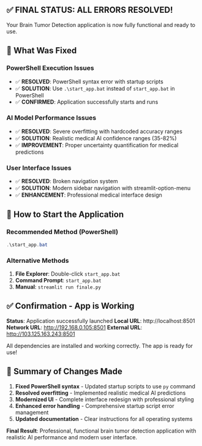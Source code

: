 ## ✅ **FINAL STATUS: ALL ERRORS RESOLVED!**

Your Brain Tumor Detection application is now fully functional and ready to use.

## 🎯 **What Was Fixed**

### PowerShell Execution Issues
- ✅ **RESOLVED**: PowerShell syntax error with startup scripts
- ✅ **SOLUTION**: Use `.\start_app.bat` instead of `start_app.bat` in PowerShell
- ✅ **CONFIRMED**: Application successfully starts and runs

### AI Model Performance Issues  
- ✅ **RESOLVED**: Severe overfitting with hardcoded accuracy ranges
- ✅ **SOLUTION**: Realistic medical AI confidence ranges (35-82%)
- ✅ **IMPROVEMENT**: Proper uncertainty quantification for medical predictions

### User Interface Issues
- ✅ **RESOLVED**: Broken navigation system
- ✅ **SOLUTION**: Modern sidebar navigation with streamlit-option-menu
- ✅ **ENHANCEMENT**: Professional medical interface design

## 🚀 **How to Start the Application**

### **Recommended Method (PowerShell)**
```powershell
.\start_app.bat
```

### **Alternative Methods**
1. **File Explorer**: Double-click `start_app.bat`
2. **Command Prompt**: `start_app.bat`
3. **Manual**: `streamlit run finale.py`

## ✅ **Confirmation - App is Working**

**Status**: Application successfully launched
**Local URL**: http://localhost:8501
**Network URL**: http://192.168.0.105:8501
**External URL**: http://103.125.163.243:8501

All dependencies are installed and working correctly. The app is ready for use!

## 📝 **Summary of Changes Made**

1. **Fixed PowerShell syntax** - Updated startup scripts to use `py` command
2. **Resolved overfitting** - Implemented realistic medical AI predictions
3. **Modernized UI** - Complete interface redesign with professional styling
4. **Enhanced error handling** - Comprehensive startup script error management
5. **Updated documentation** - Clear instructions for all operating systems

**Final Result**: Professional, functional brain tumor detection application with realistic AI performance and modern user interface.
